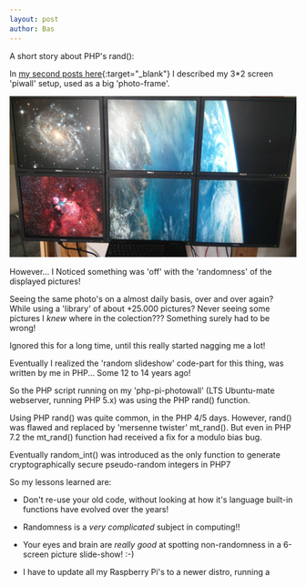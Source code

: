 ```yaml
---
layout: post
author: Bas
---
```

A short story about PHP's rand(): 

In [my second posts here](https://bas.rel.nl/2020/01/21/Raspberry-Pi-Photowall.html){:target="_blank"} I described my 3*2 screen 'piwall' setup, used 
as a big 'photo-frame'.

![image](/assets/images/piwall3.jpg)  

However... I Noticed something was 'off' with the 'randomness' of the displayed pictures!

Seeing the same photo's on a almost daily basis, over and over again? While using a 'library' of about +25.000 pictures? 
Never seeing some pictures I *knew* where in the colection??? Something surely had to be wrong! 

Ignored this for a long time, until this really started nagging me a lot! 

Eventually I realized the 'random slideshow' code-part for this thing, was written by me in PHP... Some 12 to 14 years ago!

So the PHP script running on my 'php-pi-photowall' (LTS Ubuntu-mate webserver, running PHP 5.x) was using the PHP rand() function. 

Using PHP rand() was quite common, in the PHP 4/5 days. However, rand() was flawed and replaced by 'mersenne twister' 
mt_rand(). But even in PHP 7.2 the mt_rand() function had received a fix for a modulo bias bug.

Eventually random_int() was introduced as the only function to generate cryptographically secure pseudo-random integers in PHP7

So my lessons learned are: 

* Don't re-use your old code, without looking at how it's language built-in functions have evolved over the years!

* Randomness is a *very complicated* subject in computing!! 

* Your eyes and brain are *really good* at spotting non-randomness in a 6-screen picture slide-show! :-)  

* I have to update all my Raspberry Pi's to a newer distro, running a  
